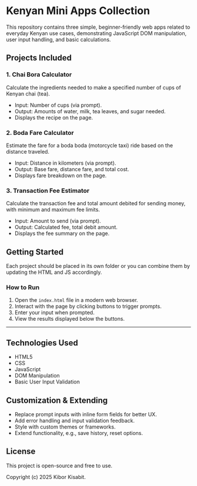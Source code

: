 # Kenyan Mini Apps Collection

This repository contains three simple, beginner-friendly web apps related to everyday Kenyan use cases, demonstrating JavaScript DOM manipulation, user input handling, and basic calculations.


## Projects Included

### 1. Chai Bora Calculator

Calculate the ingredients needed to make a specified number of cups of Kenyan chai (tea).

* Input: Number of cups (via prompt).
* Output: Amounts of water, milk, tea leaves, and sugar needed.
* Displays the recipe on the page.


### 2. Boda Fare Calculator

Estimate the fare for a boda boda (motorcycle taxi) ride based on the distance traveled.

* Input: Distance in kilometers (via prompt).
* Output: Base fare, distance fare, and total cost.
* Displays fare breakdown on the page.


### 3. Transaction Fee Estimator

Calculate the transaction fee and total amount debited for sending money, with minimum and maximum fee limits.

* Input: Amount to send (via prompt).
* Output: Calculated fee, total debit amount.
* Displays the fee summary on the page.



## Getting Started

Each project should be placed in its own folder or you can combine them by updating the HTML and JS accordingly.

### How to Run

1. Open the `index.html` file in a modern web browser.
2. Interact with the page by clicking buttons to trigger prompts.
3. Enter your input when prompted.
4. View the results displayed below the buttons.

---

## Technologies Used

* HTML5
* CSS
* JavaScript
* DOM Manipulation
* Basic User Input Validation


## Customization & Extending

* Replace prompt inputs with inline form fields for better UX.
* Add error handling and input validation feedback.
* Style with custom themes or frameworks.
* Extend functionality, e.g., save history, reset options.


## License

This project is open-source and free to use.

Copyright (c) 2025 Kibor Kisabit.
